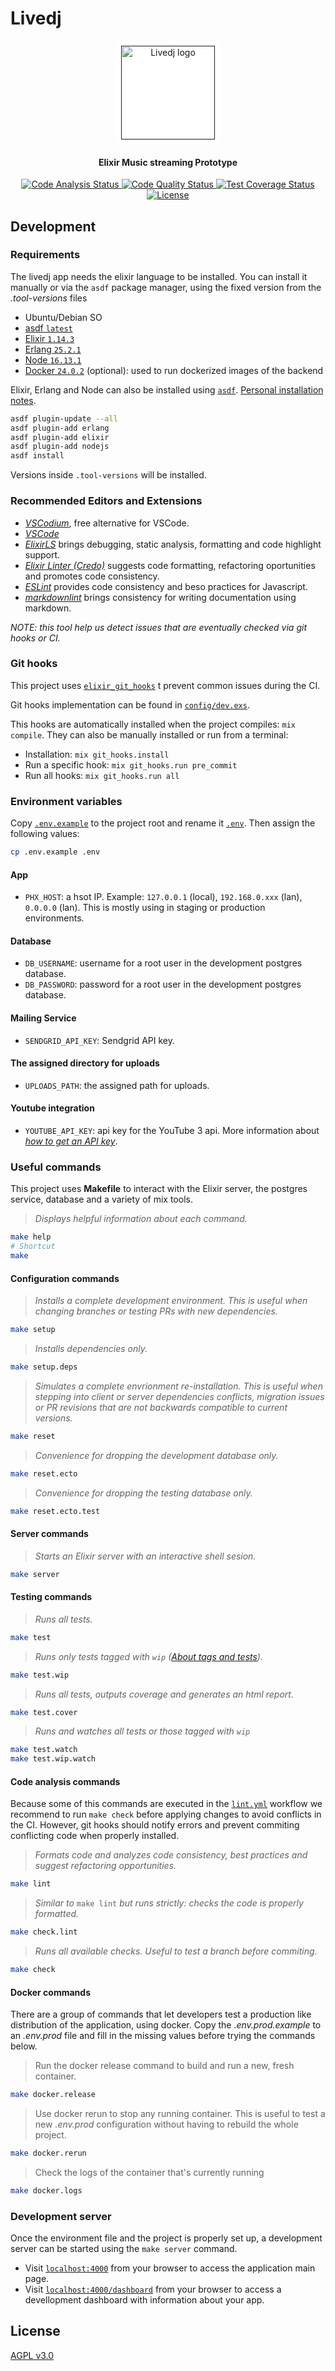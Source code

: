# Livedj

<p align="center">
  <a
    href=""
    target="_blank" rel="noopener noreferrer"
  >
    <img
      style="background-color: white; border-radius: 5%; padding: 0.5rem"
      width="150px" src="priv/static/svg/generic/live-dj-iso-black.svg"
      alt="Livedj logo"
    />
  </a>
</p>

<h4 align="center">
  Elixir Music streaming Prototype
</h4>

<p align="center" style="margin-top: 14px;">
  <a href="https://github.com/sgobotta/livedj/actions/workflows/ci.yml">
    <img
      src="https://github.com/sgobotta/livedj/actions/workflows/ci.yml/badge.svg"
      alt="Code Analysis Status"
    >
  </a>
  <a
    href="https://www.codacy.com/gh/sgobotta/livedj/dashboard?utm_source=github.com&amp;utm_medium=referral&amp;utm_content=sgobotta/livedj&amp;utm_campaign=Badge_Grade"
  >
    <img
      src="https://app.codacy.com/project/badge/Grade/3e15a3b02af74d50b9b1be071ebb9110"
      alt="Code Quality Status"
      />
  </a>
  <a href="https://coveralls.io/github/sgobotta/livedj">
    <img
      src="https://coveralls.io/repos/github/sgobotta/livedj/badge.svg"
      alt="Test Coverage Status"
    />
  </a>
  <a href="https://github.com/sgobotta/livedj/blob/main/LICENSE">
    <img
      src="https://img.shields.io/badge/License-GPL%20v3-white.svg"
      alt="License"
    >
  </a>
</p>

## Development

### Requirements

The livedj app needs the elixir language to be installed. You can install it manually or via the `asdf` package manager, using the fixed version from the *.tool-versions* files

+ Ubuntu/Debian SO
+ [asdf `latest`](https://asdf-vm.com/guide/getting-started.html#_2-download-asdf)
+ [Elixir `1.14.3`](https://elixir-lang.org/install.html)
+ [Erlang `25.2.1`](https://erlang.org/doc/installation_guide/users_guide.html)
+ [Node `16.13.1`](https://nodejs.org/es/)
+ [Docker `24.0.2`](https://docs.docker.com/desktop/install/ubuntu/) (optional): used to run dockerized images of the backend

Elixir, Erlang and Node can also be installed using [`asdf`](https://asdf-vm.com/#/core-manage-asdf?id=install). [Personal installation notes](https://gist.github.com/sgobotta/514a3e452f7bc37c558fc93a2768ccd2).

 ```bash
 asdf plugin-update --all
 asdf plugin-add erlang
 asdf plugin-add elixir
 asdf plugin-add nodejs
 asdf install
 ```

Versions inside `.tool-versions` will be installed.

### Recommended Editors and Extensions

+ [*VSCodium*](https://vscodium.com/#install), free alternative for VSCode.
+ [*VSCode*](https://code.visualstudio.com/Download)
+ [*ElixirLS*](https://marketplace.visualstudio.com/items?itemName=JakeBecker.elixir-ls) brings debugging, static analysis, formatting and code highlight support.
+ [*Elixir Linter (Credo)*](https://marketplace.visualstudio.com/items?itemName=pantajoe.vscode-elixir-credo) suggests code formatting, refactoring oportunities and promotes code consistency.
+ [*ESLint*](https://marketplace.visualstudio.com/items?itemName=dbaeumer.vscode-eslint) provides code consistency and beso practices for Javascript.
+ [*markdownlint*](https://marketplace.visualstudio.com/items?itemName=DavidAnson.vscode-markdownlint) brings consistency for writing documentation using markdown.

*NOTE: this tool help us detect issues that are eventually checked via git hooks or CI.*

### Git hooks

This project uses [`elixir_git_hooks`](https://github.com/qgadrian/elixir_git_hooks) t prevent common issues during the CI.

Git hooks implementation can be found in [`config/dev.exs`](config/dev.exs).

This hooks are automatically installed when the project compiles: `mix compile`. They can also be manually installed or run from a terminal:

+ Installation: `mix git_hooks.install`
+ Run a specific hook: `mix git_hooks.run pre_commit`
+ Run all hooks: `mix git_hooks.run all`

### Environment variables

Copy [`.env.example`](.env.example) to the project root and rename it [`.env`](.env). Then assign the following values:

```bash
cp .env.example .env
```

#### App

+ `PHX_HOST`: a hsot IP. Example: `127.0.0.1` (local), `192.168.0.xxx` (lan), `0.0.0.0` (lan). This is mostly using in staging or production environments.

#### Database

+ `DB_USERNAME`: username for a root user in the development postgres database.
+ `DB_PASSWORD`: password for a root user in the development postgres database.

#### Mailing Service

+ `SENDGRID_API_KEY`: Sendgrid API key.

#### The assigned directory for uploads

+ `UPLOADS_PATH`: the assigned path for uploads.

#### Youtube integration

+ `YOUTUBE_API_KEY`: api key for the YouTube 3 api. More information about [*how to get an API key*](https://console.developers.google.com/apis/api/youtube.googleapis.com/credentials).

### Useful commands

This project uses **Makefile** to interact with the Elixir server, the postgres service, database and a variety of mix tools.

> *Displays helpful information about each command.*

```bash
make help
# Shortcut
make
```

#### Configuration commands

> *Installs a complete development environment. This is useful when changing branches or testing PRs with new dependencies.*

```bash
make setup
```

> *Installs dependencies only.*

```bash
make setup.deps
```

> *Simulates a complete envrionment re-installation. This is useful when stepping into client or server dependencies conflicts, migration issues or PR revisions that are not backwards compatible to current versions.*

```bash
make reset
```

> *Convenience for dropping the development database only.*

```bash
make reset.ecto
```

> *Convenience for dropping the testing database only.*

```bash
make reset.ecto.test
```

#### Server commands

> *Starts an Elixir server with an interactive shell sesion.*

```bash
make server
```

#### Testing commands

> *Runs all tests.*

```bash
make test
```

> *Runs only tests tagged with `wip` ([About tags and tests](https://hexdocs.pm/phoenix/testing.html#running-tests-using-tags)).*

```bash
make test.wip
```

> *Runs all tests, outputs coverage and generates an html report.*

```bash
make test.cover
```

> *Runs and watches all tests or those tagged with `wip`*

```bash
make test.watch
make test.wip.watch
```

#### Code analysis commands

Because some of this commands are executed in the [`lint.yml`](.github/workflows.lint.yml) workflow we recommend to run `make check` before applying changes to avoid conflicts in the CI. However, git hooks should notify errors and prevent commiting conflicting code when properly installed.

> *Formats code and analyzes code consistency, best practices and suggest refactoring opportunities.*

```bash
make lint
```

> *Similar to* `make lint` *but runs strictly: checks the code is properly formatted.*

```bash
make check.lint
```

> *Runs all available checks. Useful to test a branch before commiting.*

```bash
make check
```

#### Docker commands

There are a group of commands that let developers test a production like distribution of the application, using docker. Copy the *.env.prod.example* to an *.env.prod* file and fill in the missing values before trying the commands below.

> Run the docker release command to build and run a new, fresh container.

```bash
make docker.release
```

> Use docker rerun to stop any running container. This is useful to test a new *.env.prod* configuration without having to rebuild the whole project.

```bash
make docker.rerun
```

> Check the logs of the container that's currently running

```bash
make docker.logs
```

### Development server

Once the environment file and the project is properly set up, a development server can be started using the `make server` command.

+ Visit [`localhost:4000`](http://localhost:4000) from your browser to access the application main page.
+ Visit [`localhost:4000/dashboard`](http://localhost:4000/dashboard/home) from your browser to access a devellopment dashboard with information about your app.

## License

[AGPL v3.0](./LICENSE)
